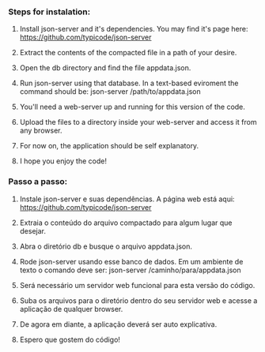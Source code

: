 ### Steps for instalation:

1. Install json-server and it's dependencies. 
You may find it's page here: https://github.com/typicode/json-server

1. Extract the contents of the compacted file in a path of your desire.

1. Open the db directory and find the file appdata.json.

1. Run json-server using that database. In a text-based eviroment the command should be: json-server /path/to/appdata.json

1. You'll need a web-server up and running for this version of the code.

1. Upload the files to a directory inside your web-server and access it from any browser.

1. For now on, the application should be self explanatory.

1. I hope you enjoy the code!


### Passo a passo:

1. Instale json-server e suas dependências. 
A página web está aqui: https://github.com/typicode/json-server

1. Extraia o conteúdo do arquivo compactado para algum lugar que desejar.

1. Abra o diretório db e busque o arquivo appdata.json.

1. Rode json-server usando esse banco de dados. Em um ambiente de texto o comando deve ser: json-server /caminho/para/appdata.json

1. Será necessário um servidor web funcional para esta versão do código.

1. Suba os arquivos para o diretório dentro do seu servidor web e acesse a aplicação de qualquer browser.

1. De agora em diante, a aplicação deverá ser auto explicativa.

1. Espero que gostem do código!
